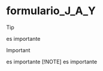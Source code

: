 # formulario_J_A_Y

> [!TIP]
> es importante

> [!IMPORTANT]
> es importante
> [!NOTE]
> es importante
